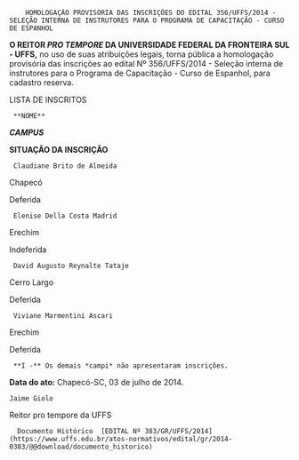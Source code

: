         HOMOLOGAÇÃO PROVISÓRIA DAS INSCRIÇÕES DO EDITAL 356/UFFS/2014 - SELEÇÃO INTERNA DE INSTRUTORES PARA O PROGRAMA DE CAPACITAÇÃO - CURSO DE ESPANHOL  

**O REITOR *PRO TEMPORE* DA UNIVERSIDADE FEDERAL DA FRONTEIRA SUL - UFFS,** no uso de suas atribuições legais, torna pública a homologação provisória das inscrições ao edital Nº 356/UFFS/2014 - Seleção interna de instrutores para o Programa de Capacitação - Curso de Espanhol, para cadastro reserva.

 LISTA DE INSCRITOS

     **NOME**

   ***CAMPUS***

   **SITUAÇÃO DA INSCRIÇÃO**

     Claudiane Brito de Almeida

   Chapecó

   Deferida

     Elenise Della Costa Madrid

   Erechim

   Indeferida

     David Augusto Reynalte Tataje

   Cerro Largo

   Deferida

     Viviane Marmentini Ascari

   Erechim

   Deferida

     **I -** Os demais *campi* não apresentaram inscrições.

  

   **Data do ato:** Chapecó-SC, 03 de julho de 2014.   
 

    Jaime Giolo   
 Reitor pro tempore da UFFS 

      Documento Histórico  [EDITAL Nº 383/GR/UFFS/2014](https://www.uffs.edu.br/atos-normativos/edital/gr/2014-0383/@@download/documento_historico)     
      